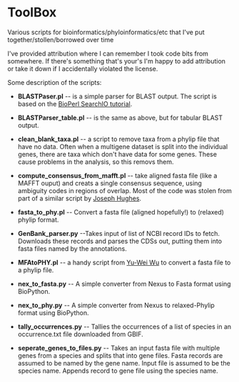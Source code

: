 ToolBox
=======

Various scripts for bioinformatics/phyloinformatics/etc that I've put together/stollen/borrowed over time

I've provided attribution where I can remember I took code bits from somewhere. If there's something that's your's I'm happy to add attribution or take it down if I accidentally violated the license.

Some description of the scripts:

* **BLASTPaser.pl** -- is a simple parser for BLAST output. The script is based on the [BioPerl SearchIO tutorial](http://www.bioperl.org/wiki/HOWTO:SearchIO).

* **BLASTParser_table.pl** -- is the same as above, but for tabular BLAST output.

* **clean_blank_taxa.pl** -- a script to remove taxa from a phylip file that have no data. Often when a multigene dataset is split into the individual genes, there are taxa which don't have data for some genes. These cause problems in the analysis, so this removs them.

* **compute_consensus_from_mafft.pl** -- take aligned fasta file (like a MAFFT ouput) and creats a single consensus sequence, using ambiguity codes in regions of overlap. Most of the code was stolen from part of a similar script by [Joseph Hughes](https://github.com/josephhughes/Sequence-manipulation/blob/master/Consensus.pl).

* **fasta_to_phy.pl** -- Convert a fasta file (aligned hopefully!) to (relaxed) phylip format.

* **GenBank_parser.py** --Takes input of list of NCBI record IDs to fetch. Downloads these records and parses the CDSs out, putting them into fasta files named by the annotations.
 
* **MFAtoPHY.pl** -- a handy script from [Yu-Wei Wu](http://yuweibioinfo.blogspot.com/2009/01/fasta-to-phylip-converter.html) to convert a fasta file to a phylip file.

* **nex_to_fasta.py** -- A simple converter from Nexus to Fasta format using BioPython.

* **nex_to_phy.py** -- A simple converter from Nexus to relaxed-Phylip format using BioPython.

* **tally_occurrences.py** -- Tallies the occurrences of a list of species in an occurrence.txt file downloaded from GBIF.

* **seperate_genes_to_files.py** -- Takes an input fasta file with multiple genes from a species and splits that into gene files. Fasta records are assumed to be named by the gene name. Input file is assumed to be the species name. Appends record to gene file using the species name.


